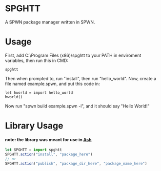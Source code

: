 # SPGHTT
A SPWN package manager written in SPWN.

# Usage
First, add C:\Program Files (x86)\spghtt to your PATH in enviroment variables, then run this in CMD:
```
spghtt
```
Then when prompted to, run "install", then run "hello_world".
Now, create a file named example.spwn, and put this code in:
```
let hworld = import hello_world
hworld()
```
Now run "spwn build example.spwn -l", and it should say "Hello World!"

# Library Usage
#### note: the library was meant for use in [Ash](https://github.com/arc-spwn/ash)
```js
let SPGHTT = import spghtt
SPGHTT.action("install", "package_here")
// or
SPGHTT.action("publish", "package_dir_here", "package_name_here")
```
